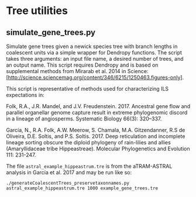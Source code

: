 # Tree utilities

## simulate_gene_trees.py

Simulate gene trees given a newick species tree with branch lengths in coalescent units via a simple wrapper for Dendropy functions. The script takes three arguments: an input file name, a desired number of trees, and an output name. This script requires Dendropy and is based on supplemental methods from Mirarab et al. 2014 in Science: [http://science.sciencemag.org/content/346/6215/1250463.figures-only].

This script is representative of methods used for characterizing ILS expectations in:

Folk, R.A., J.R. Mandel, and J.V. Freudenstein. 2017. Ancestral gene flow and parallel organellar genome capture result in extreme phylogenomic discord in a lineage of angiosperms. Systematic Biology 66(3): 320–337.

García, N., R.A. Folk, A.W. Meerow, S. Chamala, M.A. Gitzendanner, R.S de Oliveira, D.E. Soltis, and P.S. Soltis. 2017. Deep reticulation and incomplete lineage sorting obscure the diploid phylogeny of rain-lilies and allies (Amaryllidaceae tribe Hippeastreae). Molecular Phylogenetics and Evolution 111: 231-247.

The file `astral_example_hippeastrum.tre` is from the aTRAM-ASTRAL analysis in García et al. 2017 and may be run like so:

```
./generateCoalescentTrees_preservetaxonnames.py astral_example_hippeastrum.tre 1000 example_gene_trees.tre
```
